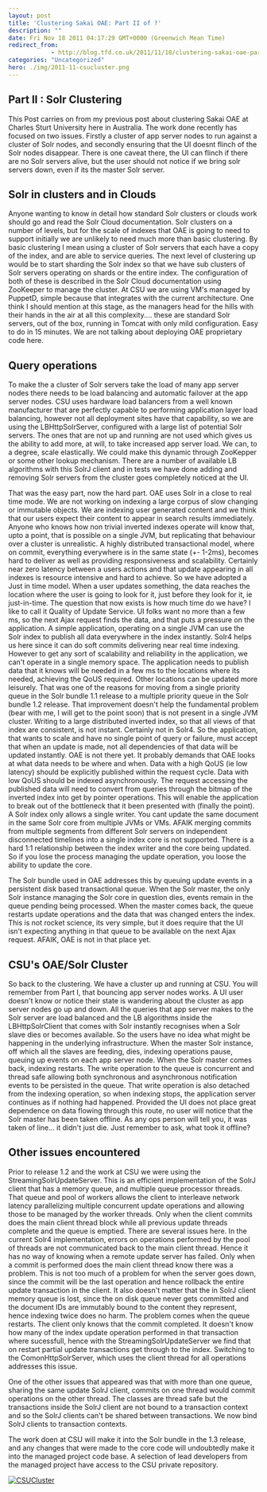 ```yaml
---
layout: post
title: 'Clustering Sakai OAE: Part II of ?'
description: ""
date: Fri Nov 18 2011 04:17:29 GMT+0000 (Greenwich Mean Time)
redirect_from: 
            - http://blog.tfd.co.uk/2011/11/18/clustering-sakai-oae-part-ii-of-n/
categories: "Uncategorized"
hero: ./img/2011-11-csucluster.png
---
```

## Part II : Solr Clustering

This Post carries on from my previous post about clustering Sakai OAE at Charles Sturt University here in Australia. The work done recently has focused on two issues. Firstly a cluster of app server nodes to run against a cluster of Solr nodes, and secondly ensuring that the UI doesnt flinch of the Solr nodes disappear. There is one caveat there, the UI can flinch if there are no Solr servers alive, but the user should not notice if we bring solr servers down, even if its the master Solr server.

## Solr in clusters and in Clouds

Anyone wanting to know in detail how standard Solr clusters or clouds work should go and read the Solr Cloud documentation. Solr clusters on a number of levels, but for the scale of indexes that OAE is going to need to support initially we are unlikely to need much more than basic clustering. By basic clustering I mean using a cluster of Solr servers that each have a copy of the index, and are able to service queries. The next level of clustering up would be to start sharding the Solr index so that we have sub clusters of Solr servers operating on shards or the entire index. The configuration of both of these is described in the Solr Cloud documentation using ZooKeeper to manage the cluster. At CSU we are using VM's managed by PuppetD, simple because that integrates with the current architecture. One think I should mention at this stage, as the managers head for the hills with their hands in the air at all this complexity.... these are standard Solr servers, out of the box, running in Tomcat with only mild configuration. Easy to do in 15 minutes. We are not talking about deploying OAE proprietary code here.

## Query operations

To make the a cluster of Solr servers take the load of many app server nodes there needs to be load balancing and automatic failover at the app server nodes. CSU uses hardware load balancers from a well known manufacturer that are perfectly capable to performing application layer load balancing, however not all deployment sites have that capability, so we are using the LBHttpSolrServer, configured with a large list of potential Solr servers. The ones that are not up and running are not used which gives us the ability to add more, at will, to take increased app server load. We can, to a degree, scale elastically. We could make this dynamic through ZooKepper or some other lookup mechanism. There are a number of available LB algorithms with this SolrJ client and in tests we have done adding and removing Solr servers from the cluster goes completely noticed at the UI.

That was the easy part, now the hard part. OAE uses Solr in a close to real time mode. We are not working on indexing a large corpus of slow changing or immutable objects. We are indexing user generated content and we think that our users expect their content to appear in search results immediately. Anyone who knows how non trivial inverted indexes operate will know that, upto a point, that is possible on a single JVM, but replicating that behaviour over a cluster is unrealistic. A highly distributed transactional model, where on commit, everything everywhere is in the same state (+- 1-2ms), becomes hard to deliver as well as providing responsiveness and scalability. Certainly near zero latency between a users actions and that update appearing in all indexes is resource intensive and hard to achieve. So we have adopted a Just in time model. When a user updates something, the data reaches the location where the user is going to look for it, just before they look for it, ie just-in-time. The question that now exists is how much time do we have? I like to call it Quality of Update Service. UI folks want no more than a few ms, so the next Ajax request finds the data, and that puts a pressure on the application. A simple application, operating on a single JVM can use the Solr index to publish all data everywhere in the index instantly. Solr4 helps us here since it can do soft commits delivering near real time indexing. However to get any sort of scalability and reliability in the application, we can't operate in a single memory space. The application needs to publish data that it knows will be needed in a few ms to the locations where its needed, achieving the QoUS required. Other locations can be updated more leisurely. That was one of the reasons for moving from a single priority queue in the Solr bundle 1.1 release to a multiple priority queue in the Solr bundle 1.2 release. That improvement doesn't help the fundamental problem (bear with me, I will get to the point soon) that is not present in a single JVM cluster. Writing to a large distributed inverted index, so that all views of that index are consistent, is not instant. Certainly not in Solr4. So the application, that wants to scale and have no single point of query or failure, must accept that when an update is made, not all dependencies of that data will be updated instantly. OAE is not there yet. It probably demands that OAE looks at what data needs to be where and when. Data with a high QoUS (ie low latency) should be explicitly published within the request cycle. Data with low QoUS should be indexed asynchronously. The request accessing the published data will need to convert from queries through the bitmap of the inverted index into get by pointer operations. This will enable the application to break out of the bottleneck that it been presented with (finally the point). A Solr index only allows a single writer. You cant update the same document in the same Solr core from multiple JVMs or VMs. AFAIK merging commits from multiple segments from different Solr servers on independent disconnected timelines into a single index core is not supported. There is a hard 1:1 relationship between the index writer and the core being updated. So if you lose the process managing the update operation, you loose the ability to update the core.

The Solr bundle used in OAE addresses this by queuing update events in a persistent disk based transactional queue. When the Solr master, the only Solr instance managing the Solr core in question dies, events remain in the queue pending being processed. When the master comes back, the queue restarts update operations and the data that was changed enters the index. This is not rocket science, its very simple, but it does require that the UI isn't expecting anything in that queue to be available on the next Ajax request. AFAIK, OAE is not in that place yet.

## CSU's OAE/Solr Cluster

So back to the clustering. We have a cluster up and running at CSU. You will remember from Part I, that bouncing app server nodes works. A UI user doesn't know or notice their state is wandering about the cluster as app server nodes go up and down. All the queries that app server makes to the Solr server are load balanced and the LB algorithms inside the LBHttpSolrClient that comes with Solr instantly recognises when a Solr slave dies or becomes available. So the users have no idea what might be happening in the underlying infrastructure. When the master Solr instance, off which all the slaves are feeding, dies, indexing operations pause, queuing up events on each app server node. When the Solr master comes back, indexing restarts. The write operation to the queue is concurrent and thread safe allowing both synchronous and asynchronous notification events to be persisted in the queue. That write operation is also detached from the indexing operation, so when indexing stops, the application server continues as if nothing had happened. Provided the UI does not place great dependence on data flowing through this route, no user will notice that the Solr master has been taken offline. As any ops person will tell you, it was taken of line... it didn't just die. Just remember to ask, what took it offline?

## Other issues encountered

Prior to release 1.2 and the work at CSU we were using the StreamingSolrUpdateServer. This is an efficient implementation of the SolrJ client that has a memory queue, and multiple queue processor threads. That queue and pool of workers allows the client to interleave network latency parallelizing multiple concurrent update operations and allowing those to be managed by the worker threads. Only when the client commits does the main client thread block while all previous update threads complete and the queue is emptied. There are several issues here. In the current Solr4 implementation, errors on operations performed by the pool of threads are not communicated back to the main client thread. Hence it has no way of knowing when a remote update server has failed. Only when a commit is performed does the main client thread know there was a problem. This is not too much of a problem for when the server goes down, since the commit will be the last operation and hence rollback the entire update transaction in the client. It also doesn't matter that the in SolrJ client memory queue is lost, since the on disk queue never gets committed and the document IDs are immutably bound to the content they represent, hence indexing twice does no harm. The problem comes when the queue restarts. The client only knows that the commit completed. It doesn't know how many of the index update operation performed in that transaction where sucessfull, hence with the StreamingSolrUpdateServer we find that on restart partial update transactions get through to the index. Switching to the ComonHttpSolrServer, which uses the client thread for all operations addresses this issue.

One of the other issues that appeared was that with more than one queue, sharing the same update SolrJ client, commits on one thread would commit operations on the other thread. The classes are thread safe but the transactions inside the SolrJ client are not bound to a transaction context and so the SolrJ clients can't be shared between transactions. We now bind SolrJ clients to transaction contexts.

The work doen at CSU will make it into the Solr bundle in the 1.3 release, and any changes that were made to the core code will undoubtedly make it into the managed project code base. A selection of lead developers from the managed project have access to the CSU private repository.

[![](http://ianboston.files.wordpress.com/2011/11/csucluster.png "CSUCluster")](./img/2011-11-csucluster.png)
